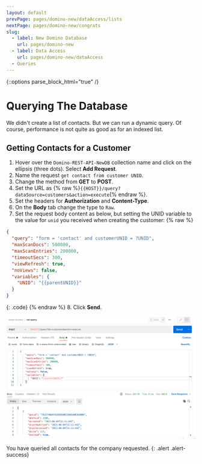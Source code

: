 ```yaml
---
layout: default
prevPage: pages/domino-new/dataAccess/lists
nextPage: pages/domino-new/congrats
slug:
  - label: New Domino Database
    url: pages/domino-new
  - label: Data Access
    url: pages/domino-new/dataAccess
  - Queries
---
```


{::options parse_block_html="true" /}

# Querying The Database

We didn't create a list of contacts. But we can run a dynamic query. Of course, performance is not quite as good as for an indexed list.

## Getting Contacts for a Customer

1. Hover over the `Domino-REST-API-NewDB` collection name and click on the ellipsis (three dots). Select **Add Request**.
2. Name the request `get contact from customer UNID`.
3. Change the method from **GET** to **POST**.
4. Set the URL as {% raw %}`{{HOST}}/query?dataSource=customers&action=execute`{% endraw %}.
5. Set the headers for **Authorization** and **Content-Type**.
6. On the **Body** tab change the type to `Raw`.
7. Set the request body content as below, but setting the UNID variable to the value for `unid` you received when creating the customer:
  {% raw %}
  ~~~json
  {
    "query": "form = 'contact' and customerUNID = ?UNID",
    "maxScanDocs": 500000,
    "maxScanEntries": 200000,
    "timeoutSecs": 300,
    "viewRefresh": true,
    "noViews": false,
    "variables": {
      "UNID": "{{parentUNID}}"
    }
  }
  ~~~
  {: .code}
  {% endraw %}
8. Click **Send**.

![DQL Query](../images/data/query.png)

You have queried all contacts for the company requested.
{: .alert .alert-success}
